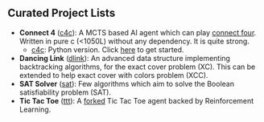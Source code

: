 ## Curated Project Lists

- **Connect 4** ([c4c](./c4c)): A MCTS based AI agent which can play [connect
  four](https://en.wikipedia.org/wiki/Connect_Four). Written in pure c (<1050L)
  without any dependency. It is quite strong.
  - [c4c](./c4c): Python version. Click [here](c4/README.md) to get started.
- **Dancing Link** ([dlink](./dlink)): An advanced data structure implementing
  backtracking algorithms, for the exact cover problem (XC). This can be
  extended to help exact cover with colors problem (XCC).
- **SAT Solver** ([sat](./sat)): Few algorithms which aim to solve the Boolean
  satisfiability problem (SAT).
- **Tic Tac Toe** ([ttt](./ttt)): A [forked](https://github.com/antirez/ttt-rl)
  Tic Tac Toe agent backed by Reinforcement Learning.

